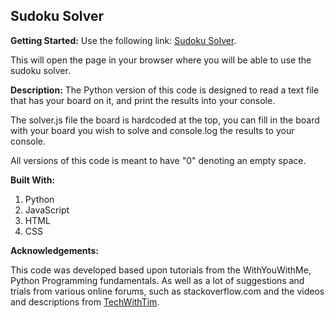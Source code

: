 ## Sudoku Solver

**Getting Started:**
Use the following link: [Sudoku Solver](https://adam-paul952.github.io/).

This will open the page in your browser where you will be able to use the sudoku solver.

**Description:**
The Python version of this code is designed to read a text file that has your board on it, and print the results into your console.

The solver.js file the board is hardcoded at the top, you can fill in the board with your board you wish to solve and console.log the results to your console.

All versions of this code is meant to have "0" denoting an empty space.

**Built With:**

1. Python
1. JavaScript
1. HTML
1. CSS

**Acknowledgements:**

This code was developed based upon tutorials from the WithYouWithMe, Python Programming fundamentals. As well as a lot of suggestions and trials from various online forums, such as stackoverflow.com and the videos and descriptions from [TechWithTim](https://www.techwithtim.net/tutorials/python-programming/sudoku-solver-backtracking/).
